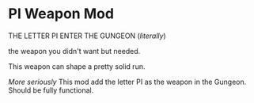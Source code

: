 # PI Weapon Mod
THE LETTER PI ENTER THE GUNGEON (*literally*)

the weapon you didn't want but needed.

This weapon can shape a pretty solid run.

*More seriously*
This mod add the letter PI as the weapon in the Gungeon.
Should be fully functional.

